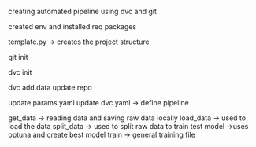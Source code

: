 creating automated pipeline using dvc and git


created env and installed req packages

template.py -> creates the project structure

git init

dvc init


dvc add data
update repo

update params.yaml
update dvc.yaml -> define pipeline

get_data -> reading data and saving raw data locally
load_data -> used to load the data
split_data -> used to split raw data to train test
model ->uses optuna and create best model
train -> general training file
